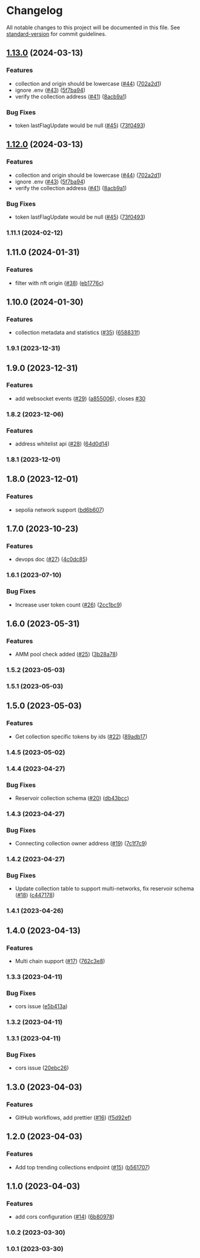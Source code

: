 # Changelog

All notable changes to this project will be documented in this file. See [standard-version](https://github.com/conventional-changelog/standard-version) for commit guidelines.

## [1.13.0](https://github.com/yolominds/seacows-backend/compare/@yolominds/metadata-service-api@1.11.1...@yolominds/metadata-service-api@1.13.0) (2024-03-13)

### Features

- collection and origin should be lowercase ([#44](https://github.com/yolominds/seacows-backend/issues/44)) ([702a2d1](https://github.com/yolominds/seacows-backend/commit/702a2d19c14887d157a89e38c8b7feda9fb6d4fb))
- ignore .env ([#43](https://github.com/yolominds/seacows-backend/issues/43)) ([5f7ba94](https://github.com/yolominds/seacows-backend/commit/5f7ba9497ddff971d388dec334321da38c91621e))
- verify the collection address ([#41](https://github.com/yolominds/seacows-backend/issues/41)) ([8acb9a1](https://github.com/yolominds/seacows-backend/commit/8acb9a1e6be586e3cd92379aa279e01be6d85a1e))

### Bug Fixes

- token lastFlagUpdate would be null ([#45](https://github.com/yolominds/seacows-backend/issues/45)) ([73f0493](https://github.com/yolominds/seacows-backend/commit/73f0493856c32bf1498c92b971772118d0521725))

## [1.12.0](https://github.com/yolominds/seacows-backend/compare/@yolominds/metadata-service-api@1.11.1...@yolominds/metadata-service-api@1.12.0) (2024-03-13)

### Features

- collection and origin should be lowercase ([#44](https://github.com/yolominds/seacows-backend/issues/44)) ([702a2d1](https://github.com/yolominds/seacows-backend/commit/702a2d19c14887d157a89e38c8b7feda9fb6d4fb))
- ignore .env ([#43](https://github.com/yolominds/seacows-backend/issues/43)) ([5f7ba94](https://github.com/yolominds/seacows-backend/commit/5f7ba9497ddff971d388dec334321da38c91621e))
- verify the collection address ([#41](https://github.com/yolominds/seacows-backend/issues/41)) ([8acb9a1](https://github.com/yolominds/seacows-backend/commit/8acb9a1e6be586e3cd92379aa279e01be6d85a1e))

### Bug Fixes

- token lastFlagUpdate would be null ([#45](https://github.com/yolominds/seacows-backend/issues/45)) ([73f0493](https://github.com/yolominds/seacows-backend/commit/73f0493856c32bf1498c92b971772118d0521725))

### 1.11.1 (2024-02-12)

## 1.11.0 (2024-01-31)

### Features

- filter with nft origin ([#38](https://github.com/yolominds/seacows-backend/issues/38)) ([eb1776c](https://github.com/yolominds/seacows-backend/commit/eb1776c983e3debed604d86f3da29bf98ad4cbfb))

## 1.10.0 (2024-01-30)

### Features

- collection metadata and statistics ([#35](https://github.com/yolominds/seacows-backend/issues/35)) ([658831f](https://github.com/yolominds/seacows-backend/commit/658831f17cd0b6c1aec222dce5d3a18144ca51df))

### 1.9.1 (2023-12-31)

## 1.9.0 (2023-12-31)

### Features

- add websocket events ([#29](https://github.com/yolominds/seacows-backend/issues/29)) ([a855006](https://github.com/yolominds/seacows-backend/commit/a855006131770bb114d7ea572366d1a23d1115ae)), closes [#30](https://github.com/yolominds/seacows-backend/issues/30)

### 1.8.2 (2023-12-06)

### Features

- address whitelist api ([#28](https://github.com/yolominds/seacows-backend/issues/28)) ([64d0d14](https://github.com/yolominds/seacows-backend/commit/64d0d143e714bbeb7d24cc8e3d126b035d7c8810))

### 1.8.1 (2023-12-01)

## 1.8.0 (2023-12-01)

### Features

- sepolia network support ([bd6b607](https://github.com/yolominds/seacows-backend/commit/bd6b607191539f0fd40e7a2fb99175269b050c87))

## 1.7.0 (2023-10-23)

### Features

- devops doc ([#27](https://github.com/yolominds/seacows-backend/issues/27)) ([4c0dc85](https://github.com/yolominds/seacows-backend/commit/4c0dc853d504998cc5138310d5323bbd78676054))

### 1.6.1 (2023-07-10)

### Bug Fixes

- Increase user token count ([#26](https://github.com/yolominds/seacows-backend/issues/26)) ([2cc1bc9](https://github.com/yolominds/seacows-backend/commit/2cc1bc953113f3dc7e446d9e42cb43e1b4e833d9))

## 1.6.0 (2023-05-31)

### Features

- AMM pool check added ([#25](https://github.com/yolominds/seacows-backend/issues/25)) ([3b28a78](https://github.com/yolominds/seacows-backend/commit/3b28a789a56de3a6b48005f9cfddfe6704f9b850))

### 1.5.2 (2023-05-03)

### 1.5.1 (2023-05-03)

## 1.5.0 (2023-05-03)

### Features

- Get collection specific tokens by ids ([#22](https://github.com/yolominds/seacows-backend/issues/22)) ([89adb17](https://github.com/yolominds/seacows-backend/commit/89adb176461f0ff0814055be5046641c7fc14546))

### 1.4.5 (2023-05-02)

### 1.4.4 (2023-04-27)

### Bug Fixes

- Reservoir collection schema ([#20](https://github.com/yolominds/seacows-backend/issues/20)) ([db43bcc](https://github.com/yolominds/seacows-backend/commit/db43bcc3a3203e8d6c0468b77060bc8284b83791))

### 1.4.3 (2023-04-27)

### Bug Fixes

- Connecting collection owner address ([#19](https://github.com/yolominds/seacows-backend/issues/19)) ([7c1f7c9](https://github.com/yolominds/seacows-backend/commit/7c1f7c963061e85773df158422920b7331434133))

### 1.4.2 (2023-04-27)

### Bug Fixes

- Update collection table to support multi-networks, fix reservoir schema ([#18](https://github.com/yolominds/seacows-backend/issues/18)) ([c447178](https://github.com/yolominds/seacows-backend/commit/c44717812788ae91e71d20b2eccf5afc6cca6a6a))

### 1.4.1 (2023-04-26)

## 1.4.0 (2023-04-13)

### Features

- Multi chain support ([#17](https://github.com/yolominds/seacows-backend/issues/17)) ([762c3e8](https://github.com/yolominds/seacows-backend/commit/762c3e836aaee386c50bd164ea258d9dccbc02ef))

### 1.3.3 (2023-04-11)

### Bug Fixes

- cors issue ([e5b413a](https://github.com/yolominds/seacows-backend/commit/e5b413a2863279a2dec096602aab12a736b6c249))

### 1.3.2 (2023-04-11)

### 1.3.1 (2023-04-11)

### Bug Fixes

- cors issue ([20ebc26](https://github.com/yolominds/seacows-backend/commit/20ebc265c22bdd85228c8b72f4cc374cdc4e561b))

## 1.3.0 (2023-04-03)

### Features

- GitHub workflows, add prettier ([#16](https://github.com/yolominds/seacows-backend/issues/16)) ([f5d92ef](https://github.com/yolominds/seacows-backend/commit/f5d92efc44b8662cddec53e1df49ae8d1337bdff))

## 1.2.0 (2023-04-03)

### Features

- Add top trending collections endpoint ([#15](https://github.com/yolominds/seacows-backend/issues/15)) ([b561707](https://github.com/yolominds/seacows-backend/commit/b561707004d89d7e9f3686e599170e015c7f9fce))

## 1.1.0 (2023-04-03)

### Features

- add cors configuration ([#14](https://github.com/yolominds/seacows-backend/issues/14)) ([6b80978](https://github.com/yolominds/seacows-backend/commit/6b80978f59881c6ceede75b960836aca3a236c50))

### 1.0.2 (2023-03-30)

### 1.0.1 (2023-03-30)
